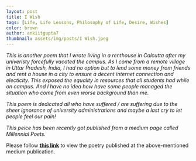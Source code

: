 ```yaml
---
layout: post
title: I Wish
tags: [Life, Life Lessons, Philosophy of Life, Desire, Wishes]
color: brown
author: ankiitgupta7
thumbnail: assets/img/posts/I Wish.jpeg
---
```


*This is another poem that I wrote living in a renthouse in Calcutta after my univeristy forcefully vacated the campus. As I come from a remote village in Uttar Pradesh, India, I had no option but to lend some money from friends and rent a house in a city to ensure a decent internet connection and electicity. This exposed the equality in resources that all students had while on campus. And I have no idea how have some people managed the situation who come from even worse background than me.*

*This poem is dedicated all who have suffered / are suffering due to the sheer ignorance of university administrations and maybe a last cry to let people feel our pain!*

*This peice has been recently got published from a medium page called Millennial Poets.*

Please follow <a href="https://medium.com/millennial-poets/i-wish-5837750ee0c3" target="_blank"><b>this link</b></a> to view the poetry published at the above-mentioned medium publication. 